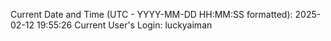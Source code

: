 Current Date and Time (UTC - YYYY-MM-DD HH:MM:SS formatted): 2025-02-12 19:55:26
Current User's Login: luckyaiman
